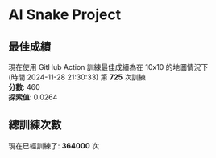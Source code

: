 
# AI Snake Project

## **最佳成績**
現在使用 GitHub Action 訓練最佳成績為在 10x10 的地圖情況下  
(時間 2024-11-28 21:30:33) 第 **725** 次訓練  
**分數**: 460  
**探索值**: 0.0264

## 總訓練次數
現在已經訓練了: **364000** 次
